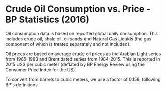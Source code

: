 # Crude Oil Consumption vs. Price - BP Statistics (2016)

Oil consumption data is based on reported global daily consumption. This includes crude oil, shale oil, oil sands and Natural Gas Liquids (the gas component of which is treated separately and not included).

Oil prices are based on average crude oil prices as the Arabian Light series from 1965-1983 and Brent dated series from 1984-2015. This is reported in 2015 US$ per cubic meter (deflated by BP Energy Review using the Consumer Price Index for the US).

To convert from barrels to cubic meters, we use a factor of 0.159, following BP's definitions.
